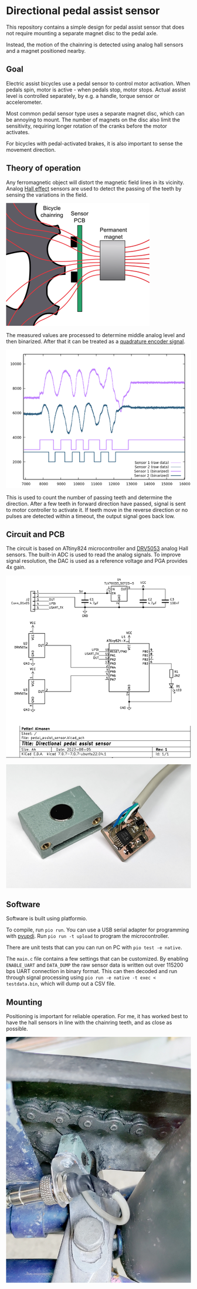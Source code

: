 Directional pedal assist sensor
===============================

This repository contains a simple design for pedal assist sensor that does
not require mounting a separate magnet disc to the pedal axle.

Instead, the motion of the chainring is detected using analog hall sensors
and a magnet positioned nearby.

## Goal

Electric assist bicycles use a pedal sensor to control motor activation.
When pedals spin, motor is active - when pedals stop, motor stops.
Actual assist level is controlled separately, by e.g. a handle, torque sensor or accelerometer.

Most common pedal sensor type uses a separate magnet disc, which can be annoying to mount.
The number of magnets on the disc also limit the sensitivity, requiring longer rotation of the cranks before the motor activates.

For bicycles with pedal-activated brakes, it is also important to sense the movement direction.

## Theory of operation

Any ferromagnetic object will distort the magnetic field lines in its vicinity.
Analog [Hall effect](https://en.wikipedia.org/wiki/Hall_effect) sensors are used to detect the passing of the teeth by sensing the variations in the field.

![Magnetic fields](images/principle.png)

The measured values are processed to determine middle analog level and then binarized.
After that it can be treated as a [quadrature encoder signal](https://en.wikipedia.org/wiki/Incremental_encoder#Quadrature_outputs).

![Plot of magnetic field levels](images/plot.png)

This is used to count the number of passing teeth and determine the direction.
After a few teeth in forward direction have passed, signal is sent to motor controller to activate it.
If teeth move in the reverse direction or no pulses are detected within a timeout, the output signal goes back low.

## Circuit and PCB

The circuit is based on ATtiny824 microcontroller and [DRV5053](https://www.ti.com/lit/ds/symlink/drv5053.pdf?ts=1696181784911&ref_url=https%253A%252F%252Fwww.google.com%252F) analog Hall sensors. The built-in ADC is used to read the analog signals.
To improve signal resolution, the DAC is used as a reference voltage and PGA provides 4x gain.

![Schematic](images/schematic.png)

<img src="images/pcb_and_enclosure.jpg" width="640" />

## Software

Software is built using platformio.

To compile, run `pio run`. You can use a USB serial adapter for programming with [pyupdi](https://github.com/mraardvark/pyupdi). Run `pio run -t upload` to program the microcontroller.

There are unit tests that can you can run on PC with `pio test -e native`.

The `main.c` file contains a few settings that can be customized.
By enabling `ENABLE_UART` and `DATA_DUMP` the raw sensor data is written out over 115200 bps UART connection in binary format.
This can then decoded and run through signal processing using `pio run -e native -t exec < testdata.bin`, which will dump out a CSV file.

## Mounting

Positioning is important for reliable operation. For me, it has worked best to have the hall sensors in line with the chainring teeth, and as close as possible.

<img src="images/mounting.jpg" width="640" />